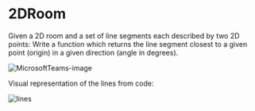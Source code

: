 # 2DRoom
Given a 2D room and a set of line segments each described by two 2D points:  Write a function which returns the line segment closest to a given point (origin) in a given direction (angle in degrees).

![MicrosoftTeams-image](https://user-images.githubusercontent.com/52424037/181124947-0fe7b532-69e9-409a-913f-f29cf8e76f26.png)

Visual representation of the lines from code:

![lines](https://user-images.githubusercontent.com/52424037/181125000-129bd51e-d241-4b40-a291-a3fa5a4b4c4b.png)
